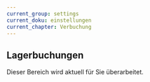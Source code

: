 ```yaml
---
current_group: settings
current_doku: einstellungen
current_chapter: Verbuchung
---
```


## Lagerbuchungen

Dieser Bereich wird aktuell für Sie überarbeitet.